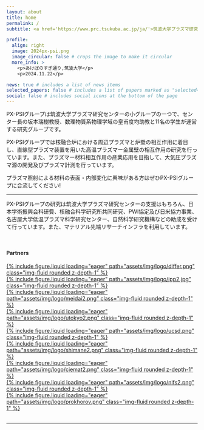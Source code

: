 ```yaml
---
layout: about
title: home
permalink: /
subtitle: <a href='https://www.prc.tsukuba.ac.jp/ja/'>筑波大学プラズマ研究センター</a> PX-PSIグループです。

profile:
  align: right
  image: 2024px-psi.png
  image_circular: false # crops the image to make it circular
  more_info: >
    <p>あけぼのすぎ通り,筑波大学</p>
    <p>2024.11.22</p>

news: true # includes a list of news items
selected_papers: false # includes a list of papers marked as "selected={true}"
social: false # includes social icons at the bottom of the page
---
```

<!-- 줄바꿈: 문장 뒤에 스페이스 두번 -->
<!-- 문단 바꿈: 엔터 두번 -->
<!-- <img src="이미지주소" alt="이미지이름" width="500" height="600"> -->
<!-- [링크](URL) -->
<!-- 목록: '*' or '-' -->
<!-- **굵게** *기울여서* -->
<!-- 코드 한줄: `여기` -->
<!-- 코드 여러줄: 스페이스 4칸 들여쓰기 -->
<!-- 인용: >, >> -->

PX-PSIグループは筑波大学プラズマ研究センターの小グループの一つで、センター長の坂本瑞樹教授、数理物質系物理学域の皇甫度均助教と11名の学生が運営する研究グループです。

PX-PSIグループでは核融合炉における周辺プラズマと炉壁の相互作用に着目し、直線型プラズマ装置を用いた高温プラズマー金属壁の相互作用の研究を行っています。また、プラズマー材料相互作用の産業応用を目指して、大気圧プラズマ源の開発及びプラズマ計測を行っています。

プラズマ照射による材料の表面・内部変化に興味がある方はぜひPX-PSIグループに合流してください!

---

PX-PSIグループの研究は筑波大学プラズマ研究センターの支援はもちろん、日本学術振興会科研費、核融合科学研究所共同研究、PWI協定及び日米協力事業、名古屋大学低温プラズマ科学研究センター、自然科学研究機構などの助成を受けて行っています。また、マテリアル先端リサーチインフラを利用しています。

<br/>

#### **Partners**
<div class="row gx-1">
    <div class="col-lg-3 col-md-3 col-sm-4 col-6 mt-md-0">
      <a href="https://www.differ.nl/">
        {% include figure.liquid loading="eager" path="assets/img/logo/differ.png" class="img-fluid rounded z-depth-1" %}
      </a>
    </div>
    <div class="col-lg-3 col-md-3 col-sm-4 col-6 mt-md-0">
      <a href="https://www.ipp.mpg.de/">
        {% include figure.liquid loading="eager" path="assets/img/logo/ipp2.jpg" class="img-fluid rounded z-depth-1" %}
      </a>
    </div>
    <div class="col-lg-3 col-md-3 col-sm-4 col-6 mt-md-0">
      <a href="https://www.ppl.k.u-tokyo.ac.jp/">
        {% include figure.liquid loading="eager" path="assets/img/logo/meidai2.png" class="img-fluid rounded z-depth-1" %}
      </a>
    </div>
    <div class="col-lg-3 col-md-3 col-sm-4 col-6 mt-md-0">
      <a href="https://www.nuee.nagoya-u.ac.jp/labs/plaene/j-index.html">
        {% include figure.liquid loading="eager" path="assets/img/logo/utokyo2.png" class="img-fluid rounded z-depth-1" %}
      </a>
    </div>
    <div class="col-lg-3 col-md-3 col-sm-4 col-6 mt-md-0">
      <a href="https://cer.ucsd.edu/">
        {% include figure.liquid loading="eager" path="assets/img/logo/ucsd.png" class="img-fluid rounded z-depth-1" %}
      </a>
    </div>
    <div class="col-lg-3 col-md-3 col-sm-4 col-6 mt-md-0">
      <a href="https://www.phys.shimane-u.ac.jp/miyamoto_lab/index.html">
        {% include figure.liquid loading="eager" path="assets/img/logo/shimane2.png" class="img-fluid rounded z-depth-1" %}
      </a>
    </div>
    <div class="col-lg-3 col-md-3 col-sm-4 col-6 mt-md-0">
      <a href="https://www.fusion.ciemat.es/home/home/">
        {% include figure.liquid loading="eager" path="assets/img/logo/ciemat2.png" class="img-fluid rounded z-depth-1" %}
      </a>
    </div>
    <div class="col-lg-3 col-md-3 col-sm-4 col-6 mt-md-0">
      <a href="https://www.nifs.ac.jp/">
        {% include figure.liquid loading="eager" path="assets/img/logo/nifs2.png" class="img-fluid rounded z-depth-1" %}
      </a>
    </div>
    <div class="col-lg-3 col-md-3 col-sm-4 col-6 mt-md-0">
      <a href="https://www.gpi.ru/">
        {% include figure.liquid loading="eager" path="assets/img/logo/prokhorov.png" class="img-fluid rounded z-depth-1" %}
      </a>
    </div>
</div>
<br/>

---

<br/>
